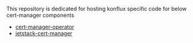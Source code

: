 This repository is dedicated for hosting konflux specific code for below cert-manager components
- [cert-manager-operator](https://github.com/openshift/cert-manager-operator)
- [jetstack-cert-manager](https://github.com/openshift/jetstack-cert-manager)
